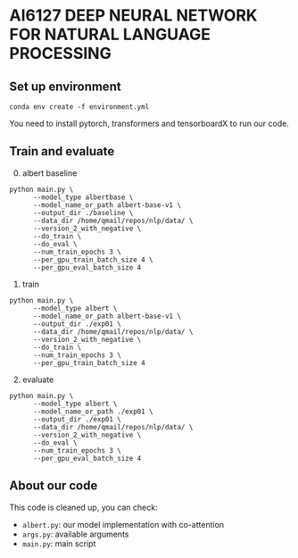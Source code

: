 # AI6127 DEEP NEURAL NETWORK FOR NATURAL LANGUAGE PROCESSING

## Set up environment

```shell script
conda env create -f environment.yml
```

You need to install pytorch, transformers and tensorboardX to run our code.

## Train and evaluate

0. albert baseline

```shell script
python main.py \
      --model_type albertbase \
      --model_name_or_path albert-base-v1 \
      --output_dir ./baseline \
      --data_dir /home/qmail/repos/nlp/data/ \
      --version_2_with_negative \
      --do_train \
      --do_eval \
      --num_train_epochs 3 \
      --per_gpu_train_batch_size 4 \
      --per_gpu_eval_batch_size 4
```

1. train

```shell script
python main.py \
      --model_type albert \
      --model_name_or_path albert-base-v1 \
      --output_dir ./exp01 \
      --data_dir /home/qmail/repos/nlp/data/ \
      --version_2_with_negative \
      --do_train \
      --num_train_epochs 3 \
      --per_gpu_train_batch_size 4
```

2. evaluate

```shell script
python main.py \
      --model_type albert \
      --model_name_or_path ./exp01 \
      --output_dir ./exp01 \
      --data_dir /home/qmail/repos/nlp/data/ \
      --version_2_with_negative \
      --do_eval \
      --num_train_epochs 3 \
      --per_gpu_eval_batch_size 4
```

## About our code

This code is cleaned up, you can check:

- `albert.py`: our model implementation with co-attention
- `args.py`: available arguments
- `main.py`: main script
